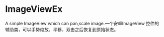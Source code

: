 # ImageViewEx 
A simple ImageView which can pan,scale image.一个安卓ImageView 控件的辅助类，可以手势缩放，平移，双击之后恢复到原始状态。
